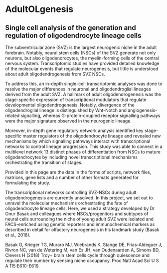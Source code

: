 
# **AdultOLgenesis**

## Single cell analysis of the generation and regulation of oligodendrocyte lineage cells


The subventricular zone (SVZ) is the largest neurogenic niche in the adult forebrain. Notably, neural stem cells (NSCs) of the SVZ generate not only neurons, but also oligodendrocytes, the myelin-forming cells of the central nervous system. Transcriptomic studies have provided detailed knowledge of the molecular events that regulate neurogenesis, but little is understood about adult oligodendrogenesis from SVZ NSCs.

To address this, an in-depth single-cell transcriptomic analyses was done to resolve the major differences in neuronal and oligodendroglial lineages derived from the adult SVZ. A hallmark of adult oligodendrogenesis was the stage-specific expression of transcriptional modulators that regulate developmental oligodendrogenesis. Notably, divergence of the oligodendroglial lineage is distinguished by Wnt-Notch and angiogenesis-related signalling, whereas G-protein-coupled receptor signalling pathways were the major signature observed in the neurogenic lineage.

Moreover, in-depth gene regulatory network analysis identified key stage-specific master regulators of the oligodendrocyte lineage and revealed new mechanisms by which signalling pathways interact with transcriptional networks to control lineage progression. This study was able to connect in a multilevel network 13 distinct phases of differentiation from NSCs to mature oligodendrocytes by including novel transcriptional mechanisms orchestrating the transition of stages.

Provided in this page are the data in the forms of scripts, network files, matrices, gene lists and a number of other formats generated for formulating the study.


The transcriptional networks controlling SVZ-NSCs during adult oligodendrogenesis are currently unsolved. In this project, we set out to unravel the molecular mechanisms orchestrating the fate of oligodendrocyte lineage cells. 
Here, we used a strategy developed by Dr Onur Basak and colleagues where NSCs/progenitors and subtypes of neural cells surrounding the niche of young adult SVZ were isolated and FACS-enriched using genetic reporters and immunochemical markers as described in detail for olfactory neurogenesis in his landmark study (Basak et al., 2018). 

Basak O, Krieger TG, Muraro MJ, Wiebrands K, Stange DE, Frias-Aldeguer J, Rivron NC, van de Wetering M, van Es JH, van Oudenaarden A, Simons BD, Clevers H (2018) Troy+ brain stem cells cycle through quiescence and regulate their number by sensing niche occupancy. Proc Natl Acad Sci U S A 115:E610-E619.

